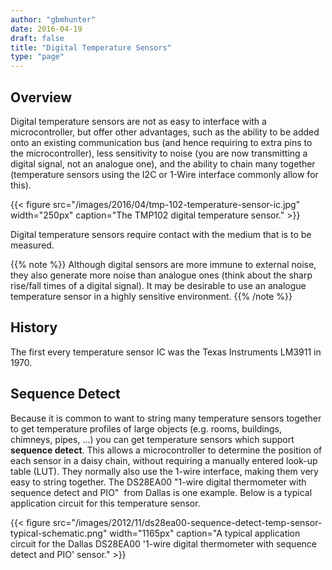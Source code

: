 ```yaml
---
author: "gbmhunter"
date: 2016-04-19
draft: false
title: "Digital Temperature Sensors"
type: "page"
---
```


## Overview

Digital temperature sensors are not as easy to interface with a microcontroller, but offer other advantages, such as the ability to be added onto an existing communication bus (and hence requiring to extra pins to the microcontroller), less sensitivity to noise (you are now transmitting a digital signal, not an analogue one), and the ability to chain many together (temperature sensors using the I2C or 1-Wire interface commonly allow for this).

{{< figure src="/images/2016/04/tmp-102-temperature-sensor-ic.jpg" width="250px" caption="The TMP102 digital temperature sensor."  >}}

Digital temperature sensors require contact with the medium that is to be measured.

{{% note %}}
Although digital sensors are more immune to external noise, they also generate more noise than analogue ones (think about the sharp rise/fall times of a digital signal). It may be desirable to use an analogue temperature sensor in a highly sensitive environment.
{{% /note %}}

## History

The first every temperature sensor IC was the Texas Instruments LM3911 in 1970.

## Sequence Detect

Because it is common to want to string many temperature sensors together to get temperature profiles of large objects (e.g. rooms, buildings, chimneys, pipes, ...) you can get temperature sensors which support **sequence detect**. This allows a microcontroller to determine the position of each sensor in a daisy chain, without requiring a manually entered look-up table (LUT). They normally also use the 1-wire interface, making them very easy to string together. The DS28EA00 "1-wire digital thermometer with sequence detect and PIO"  from Dallas is one example. Below is a typical application circuit for this temperature sensor.

{{< figure src="/images/2012/11/ds28ea00-sequence-detect-temp-sensor-typical-schematic.png" width="1165px" caption="A typical application circuit for the Dallas DS28EA00 '1-wire digital thermometer with sequence detect and PIO' sensor."  >}}
